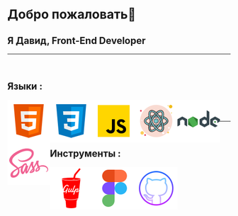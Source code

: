 # Добро пожаловать👋 

## Я Давид, Front-End Developer

<hr>
<br>

## Языки :

<img align=left src="img/html.svg">
<img align=left src="img/css.svg">
<img align=left src="img/js.svg">
<img align=left src="img/react.svg">
<img align=left src="img/node.svg">
<img align=left src="img/sass.svg">

<br>
<br>
<hr>
<br>

## Инструменты :

<img align=left src="img/gulp.svg">
<img align=left src="img/figma.svg">
<img align=left src="img/github.svg">






